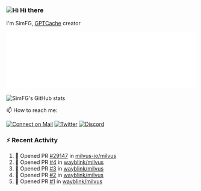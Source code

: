 ### <img src='https://qpluspicture.oss-cn-beijing.aliyuncs.com/6LjjQA/Hi.gif' alt='Hi' width="24"/> Hi there

I'm SimFG, [GPTCache](https://github.com/zilliztech/GPTCache) creator

![Metrics 👋](/metrics.plugin.followup.user.svg)

![SimFG's GitHub stats](https://github-readme-stats.vercel.app/api?username=SimFG&show_icons=true&theme=radical&count_private=true)

📫 How to reach me:

[![Connect on Mail](https://img.shields.io/badge/Ask%20me-anything-1abc9c.svg)](mailto:1142838399@qq.com)
[![Twitter](https://img.shields.io/twitter/follow/FogSim?style=social)](https://twitter.com/FogSim)
[![Discord](https://img.shields.io/discord/1092648432495251507?label=Discord&logo=discord)](https://discord.gg/Q8C6WEjSWV)

### :zap: Recent Activity

<!--START_SECTION:activity-->
1. 💪 Opened PR [#29147](https://github.com/milvus-io/milvus/pull/29147) in [milvus-io/milvus](https://github.com/milvus-io/milvus)
2. 💪 Opened PR [#4](https://github.com/wayblink/milvus/pull/4) in [wayblink/milvus](https://github.com/wayblink/milvus)
3. 💪 Opened PR [#3](https://github.com/wayblink/milvus/pull/3) in [wayblink/milvus](https://github.com/wayblink/milvus)
4. 💪 Opened PR [#2](https://github.com/wayblink/milvus/pull/2) in [wayblink/milvus](https://github.com/wayblink/milvus)
5. 💪 Opened PR [#1](https://github.com/wayblink/milvus/pull/1) in [wayblink/milvus](https://github.com/wayblink/milvus)
<!--END_SECTION:activity-->

